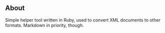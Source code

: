 About
-----

Simple helper tool written in Ruby, used to convert XML documents to
other formats. Markdown in priority, though.

